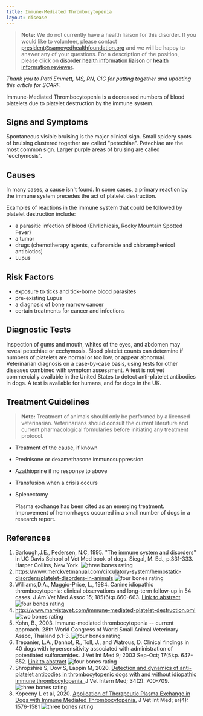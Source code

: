 ```yaml
---
title: Immune-Mediated Thrombocytopenia
layout: disease
---
```


> **Note:** We do not currently have a health liaison for this disorder.
> If you would like to volunteer, please contact
> [president@samoyedhealthfoundation.org](mailto:president@samoyedhealthfoundation.org?subject=Questions%20about%20becoming%20a%20Health%20Information%20Liaison%20or%20Reviewer)
> and we will be happy to answer any of your questions.
> For a description of the position, please click on
> [disorder health information liaison](/become-a-health-information-liaison)
> or
> [health information reviewer](/become-a-health-information-reviewer).

_Thank you to Patti Emmett, MS, RN, CIC for putting together and updating this article for SCARF._

Immune-Mediated Thrombocytopenia is a decreased numbers of blood platelets due to platelet destruction by the immune system.

## Signs and Symptoms

Spontaneous visible bruising is the major clinical sign. Small spidery
spots of bruising clustered together are called "petechiae".
Petechiae are the most common sign. Larger purple areas of bruising are
called "ecchymosis".

## Causes

In many cases, a cause isn't found. In some cases, a primary reaction
by the immune system precedes the act of platelet destruction.

Examples of reactions in the immune system that could be followed by
platelet destruction include:

- a parasitic infection of blood (Ehrlichiosis, Rocky Mountain Spotted
  Fever)
- a tumor
- drugs (chemotherapy agents, sulfonamide and chloramphenicol
  antibiotics)
- Lupus

## Risk Factors

- exposure to ticks and tick-borne blood parasites
- pre-existing Lupus
- a diagnosis of bone marrow cancer
- certain treatments for cancer and infections

## Diagnostic Tests

Inspection of gums and mouth, whites of the eyes, and abdomen may reveal petechiae or ecchymosis. Blood platelet counts can determine if numbers of platelets are normal or too low, or appear abnormal. Veterinarian diagnosis on a case-by-case basis, using tests for other diseases combined with symptom assessment. A test is not yet commercially available in the United States to detect anti-platelet antibodies in dogs. A test is available for humans, and for dogs in the UK.

## Treatment Guidelines

> **Note:** Treatment of animals should only be performed by a licensed
> veterinarian. Veterinarians should consult the current literature and
> current pharmacological formularies before initiating any treatment
> protocol.

- Treatment of the cause, if known
- Prednisone or dexamethasone immunosuppression
- Azathioprine if no response to above
- Transfusion when a crisis occurs
- Splenectomy

  Plasma exchange has been cited as an emerging treatment. Improvement of hemorrhages occurred in a small number of dogs in a research report.

## References

1. Barlough,J.E., Pedersen, N.C, 1995. "The immune system and
   disorders" in UC Davis School of Vet Med book of dogs. Siegal, M.
   Ed., p.331-333. Harper Collins, New York. ![three bones
rating](/img/3-bones.gif)
2. <https://www.merckvetmanual.com/circulatory-system/hemostatic-disorders/platelet-disorders-in-animals>
   ![four bones
rating](/img/4-bones.gif)
3. Williams,D.A., Maggio-Price, L., 1984. Canine idiopathic
   thrombocytopenia: clinical observations and long-term follow-up in
   54 cases. J Am Vet Med Assoc 15; 185(6):p.660-663. [Link to
   abstract](http://www.ncbi.nlm.nih.gov/entrez/query.fcgi?db=pubmed&cmd=Retrieve&dopt=AbstractPlus&list_uids=6541641&query_hl=3&itool=pubmed_docsum/)
   ![four bones
rating](/img/4-bones.gif)
4. <http://www.marvistavet.com/immune-mediated-platelet-destruction.pml>
   ![two bones
rating](/img/2-bones.gif)
5. Kohn, B., 2003. Immune-mediated thrombocytopenia -- current
   approach. 28th World Congress of World Small Animal Veterinary
   Assoc, Thailand p.1-3. ![four bones
rating](/img/4-bones.gif)
6. Trepanier, L.A., Danhof, R., Toll, J., and Watrous, D. Clinical
   findings in 40 dogs with hypersensitivity associated with
   administration of potentiated sulfonamides. J Vet Int Med 9; 2003
   Sep-Oct; 17(5):p. 647-652. [Link to
   abstract](http://www.ncbi.nlm.nih.gov/entrez/query.fcgi?db=pubmed&cmd=Retrieve&dopt=AbstractPlus&list_uids=14529130&query_hl=5&itool=pubmed_docsum)
   ![four bones
rating](/img/4-bones.gif)
7. Shropshire S, Dow S, Lappin M, 2020. [Detection and dynamics of anti-platelet antibodies in thrombocytopenic dogs with and without idiopathic immune thrombocytopenia. ](https://onlinelibrary.wiley.com/doi/full/10.1111/jvim.15737) J Vet Intern Med; 34(2): 700-709. ![three bones
rating](/img/3-bones.gif)
8. Kopecny L et al, 2020. [Application of Therapeutic Plasma Exchange in Dogs with Immune Mediated Thrombocytopenia.](https://onlinelibrary.wiley.com/doi/10.1111/jvim.15836) J Vet Int Med; er(4): 1576-1581 ![three bones
rating](/img/3-bones.gif)
